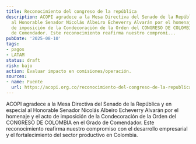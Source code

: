 ```yaml
---
title: Reconocimiento del congreso de la república
description: ACOPI agradece a la Mesa Directiva del Senado de la República y en especial
  al Honorable Senador Nicolás Albeiro Echeverry Alvarán por el homenaje y el acto
  de imposición de la Condecoración de la Orden del CONGRESO DE COLOMBIA en el Grado
  de Comendador. Este reconocimiento reafirma nuestro compromi...
pubDate: '2025-08-10'
tags:
- pagos
- LATAM
status: draft
risk: bajo
action: Evaluar impacto en comisiones/operación.
sources:
- name: Fuente
  url: https://acopi.org.co/reconocimiento-del-congreso-de-la-republica/?utm_source=rss&utm_medium=rss&utm_campaign=reconocimiento-del-congreso-de-la-republica&utm_source=rss&utm_medium=rss&utm_campaign=reconocimiento-del-congreso-de-la-republica
---
```

ACOPI agradece a la Mesa Directiva del Senado de la República y en especial al Honorable Senador Nicolás Albeiro Echeverry Alvarán por el homenaje y el acto de imposición de la Condecoración de la Orden del CONGRESO DE COLOMBIA en el Grado de Comendador. Este reconocimiento reafirma nuestro compromiso con el desarrollo empresarial y el fortalecimiento del sector productivo en Colombia.